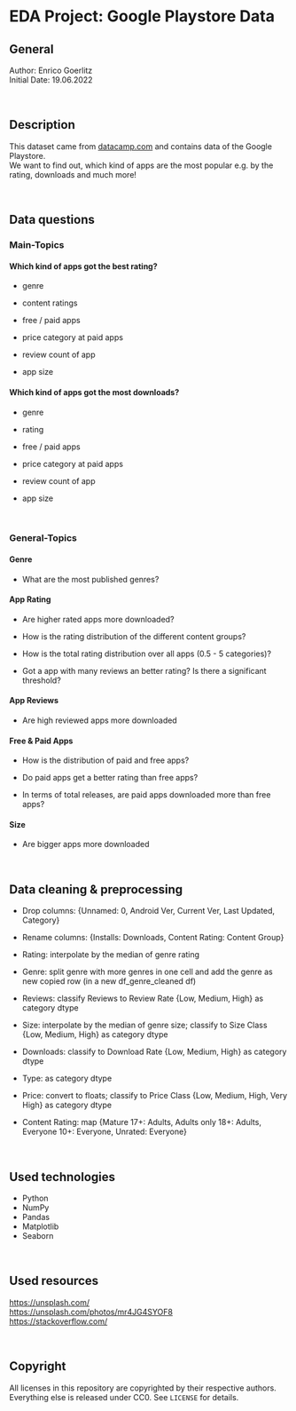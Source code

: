 # EDA Project: Google Playstore Data

## General

Author: Enrico Goerlitz <br/>
Initial Date: 19.06.2022

<br>

## Description

This dataset came from <a href="https://datacamp.com">datacamp.com</a> and contains data of the Google Playstore. <br>
We want to find out, which kind of apps are the most popular e.g. by the rating, downloads and much more!

<br>

## Data questions

### Main-Topics

#### Which kind of apps got the best rating?

-   genre

-   content ratings

-   free / paid apps

-   price category at paid apps

-   review count of app

-   app size

#### Which kind of apps got the most downloads?

-   genre

-   rating

-   free / paid apps

-   price category at paid apps

-   review count of app

-   app size

<br>

### General-Topics

#### Genre

-   What are the most published genres?

#### App Rating

-   Are higher rated apps more downloaded?

-   How is the rating distribution of the different content groups?

-   How is the total rating distribution over all apps (0.5 - 5 categories)?

-   Got a app with many reviews an better rating? Is there a significant threshold?

#### App Reviews

-   Are high reviewed apps more downloaded

#### Free & Paid Apps

-   How is the distribution of paid and free apps?

-   Do paid apps get a better rating than free apps?

-   In terms of total releases, are paid apps downloaded more than free apps?

#### Size

-   Are bigger apps more downloaded

<br>

## Data cleaning & preprocessing

-   Drop columns: {Unnamed: 0, Android Ver, Current Ver, Last Updated, Category}

-   Rename columns: {Installs: Downloads, Content Rating: Content Group}

-   Rating: interpolate by the median of genre rating

-   Genre: split genre with more genres in one cell and add the genre as new copied row (in a new df_genre_cleaned df)

-   Reviews: classify Reviews to Review Rate {Low, Medium, High} as category dtype

-   Size: interpolate by the median of genre size; classify to Size Class {Low, Medium, High} as category dtype

-   Downloads: classify to Download Rate {Low, Medium, High} as category dtype

-   Type: as category dtype

-   Price: convert to floats; classify to Price Class {Low, Medium, High, Very High} as category dtype

-   Content Rating: map {Mature 17+: Adults, Adults only 18+: Adults, Everyone 10+: Everyone, Unrated: Everyone}

<br>

## Used technologies

-   Python
-   NumPy
-   Pandas
-   Matplotlib
-   Seaborn

<br>

## Used resources

https://unsplash.com/ <br>
https://unsplash.com/photos/mr4JG4SYOF8 <br>
https://stackoverflow.com/ <br>

<br>

## Copyright

All licenses in this repository are copyrighted by their respective authors. <br>
Everything else is released under CC0. See `LICENSE` for details.
